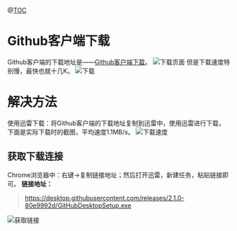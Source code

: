 ﻿@[TOC](Github客户端下载慢的解决方法)

# Github客户端下载

Github客户端的下载地址是——[Github客户端下载](https://desktop.github.com/)。
![下载页面](https://img-blog.csdnimg.cn/20190813111219204.png?x-oss-process=image/watermark,type_ZmFuZ3poZW5naGVpdGk,shadow_10,text_aHR0cHM6Ly9ibG9nLmNzZG4ubmV0L3FxXzQwMjY5MzUw,size_16,color_FFFFFF,t_70)
但是下载速度特别慢，最快也就十几K。
![下载](https://img-blog.csdnimg.cn/20190813111646263.png?x-oss-process=image/watermark,type_ZmFuZ3poZW5naGVpdGk,shadow_10,text_aHR0cHM6Ly9ibG9nLmNzZG4ubmV0L3FxXzQwMjY5MzUw,size_16,color_FFFFFF,t_70)
 
# 解决方法

使用迅雷下载：将Github客户端的下载地址复制到迅雷中，使用迅雷进行下载，下面是实际下载时的截图，平均速度1.1MB/s。
![下载速度](https://img-blog.csdnimg.cn/20190813112008502.png?x-oss-process=image/watermark,type_ZmFuZ3poZW5naGVpdGk,shadow_10,text_aHR0cHM6Ly9ibG9nLmNzZG4ubmV0L3FxXzQwMjY5MzUw,size_16,color_FFFFFF,t_70)
## 获取下载连接
Chrome浏览器中：右键->复制链接地址；然后打开迅雷，新建任务，粘贴链接即可。
**链接地址：**
>https://desktop.githubusercontent.com/releases/2.1.0-80e9992d/GitHubDesktopSetup.exe

![获取链接](https://img-blog.csdnimg.cn/20190813112619557.png?x-oss-process=image/watermark,type_ZmFuZ3poZW5naGVpdGk,shadow_10,text_aHR0cHM6Ly9ibG9nLmNzZG4ubmV0L3FxXzQwMjY5MzUw,size_16,color_FFFFFF,t_70)
